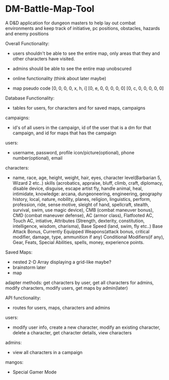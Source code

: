 # DM-Battle-Map-Tool
A D&D application for dungeon masters to help lay out combat environments and keep track of initiative, pc positions, obstacles, hazards and enemy positions


Overall Functionality:

- users shouldn't be able to see the entire map, only areas that they and other characters have visited.
- admins should be able to see the entire map unobscured
- online functionality (think about later maybe)

- map pseudo code
[0, 0, 0, 0, x, h, i]
[0, e, 0, 0, 0, 0, 0]
[0, c, 0, 0, 0, 0, 0]



Database Functionality:

- tables for users, for characters and for saved maps, campaigns

campaigns:
- id's of all users in the campaign, id of the user that is a dm for that campaign, and id for maps
  that has the campaign

users:
- username, password, profile icon/picture(optional), phone number(optional), email

characters:
- name, race, age, height, weight, hair, eyes, character level(Barbarian 5, Wizard 2 etc..)
  skills (acrobatics, appraise, bluff, climb, craft, diplomacy, disable device, disguise, escape artist
           fly, handle animal, heal, intimidate, knowledge: arcana, dungeoneering, engineering, geography
           history, local, nature, nobility, planes, religion, linguistics, perform, profession, ride, sense
           motive, sleight of hand, spellcraft, stealth, survival, swim, use magic device),
  CMB (combat maneuver bonus), CMD (combat maneuver defense), AC (armor class), Flatfooted AC, Touch AC, intiative,
  Attributes (Strength, dexterity, constitution, intelligence, wisdom, charisma), Base Speed (land, swim, fly etc..)
  Base Attack Bonus, Currently Equipped Weapons(attack bonus, critical modifier, damage, type, ammunition if any)
  Conditional Modifiers(if any), Gear, Feats, Special Abilities, spells, money, experience points.

Saved Maps:
- nested 2-D Array displaying a grid-like maybe?
- brainstorm later
- map

adapter methods: get characters by user, get all characters for admins, modify characters, modify users, get maps by admin(later)


API functionality: 
- routes for users, maps, characters and admins

users:
- modify user info, create a new character, modify an existing character, delete a character, get character details, view characters

admins: 
- view all characters in a campaign

mangos:
- Special Gamer Mode




